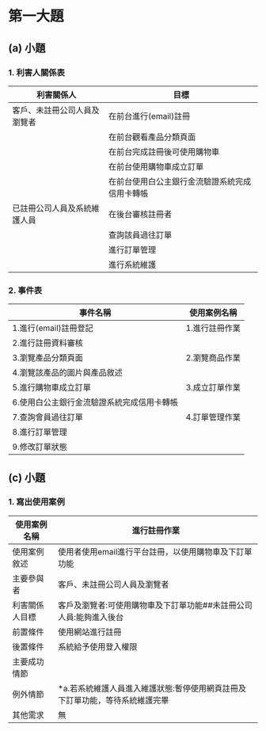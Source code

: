 # 第一大題 
## (a) 小題
### 1. 利害人關係表
|利害關係人|目標|
|-----|-----|
|客戶、未註冊公司人員及瀏覽者|在前台進行(email)註冊|
||在前台觀看產品分類頁面|
||在前台完成註冊後可使用購物車|
||在前台使用購物車成立訂單|
||在前台使用白公主銀行金流驗證系統完成信用卡轉帳|
|已註冊公司人員及系統維護人員|在後台審核註冊者|
||查詢該員過往訂單|
||進行訂單管理|
||進行系統維護|
### 2. 事件表
|事件名稱|使用案例名稱|
|-----|-----|
|1.進行(email)註冊登記|1.進行註冊作業|
|2.進行註冊資料審核|
|3.瀏覽產品分類頁面|2.瀏覽商品作業|
|4.瀏覽該產品的圖片與產品敘述|
|5.進行購物車成立訂單|3.成立訂單作業|
|6.使用白公主銀行金流驗證系統完成信用卡轉帳|
|7.查詢會員過往訂單|4.訂單管理作業|
|8.進行訂單管理|
|9.修改訂單狀態


## (c) 小題
### 1. 寫出使用案例

|使用案例名稱|進行註冊作業|
|-----|-----|
|使用案例敘述|使用者使用email進行平台註冊，以使用購物車及下訂單功能|
|主要參與者|客戶、未註冊公司人員及瀏覽者
|利害關係人目標|客戶及瀏覽者:可使用購物車及下訂單功能##未註冊公司人員:能夠進入後台|
|前置條件|使用網站進行註冊
|後置條件|系統給予使用登入權限
|主要成功情節|  
|例外情節|*a.若系統維護人員進入維護狀態:暫停使用網頁註冊及下訂單功能，等待系統維護完畢
|其他需求|無

